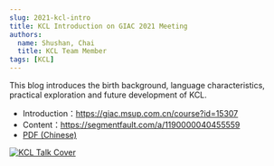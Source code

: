 ```yaml
---
slug: 2021-kcl-intro
title: KCL Introduction on GIAC 2021 Meeting
authors:
  name: Shushan, Chai
  title: KCL Team Member
tags: [KCL]
---
```


This blog introduces the birth background, language characteristics, practical exploration and future development of KCL.

- Introduction：https://giac.msup.com.cn/course?id=15307
- Content：https://segmentfault.com/a/1190000040455559
- [PDF (Chinese)](https://gw.alipayobjects.com/os/bmw-prod/2cb0c283-5f24-485e-b635-b6efac887eba.pdf)

[![KCL Talk Cover](/img/blog/2021-08-03-kcl-intro/talk-cover.png)](https://gw.alipayobjects.com/os/bmw-prod/2cb0c283-5f24-485e-b635-b6efac887eba.pdf)
